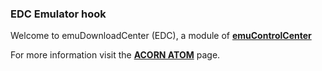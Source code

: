### EDC Emulator hook

Welcome to emuDownloadCenter (EDC), a module of [**emuControlCenter**](https://github.com/PhoenixInteractiveNL/emuControlCenter/wiki/)

For more information visit the [**ACORN ATOM**](https://github.com/PhoenixInteractiveNL/edc-masterhook/wiki/Emulator-atom#menu) page.
